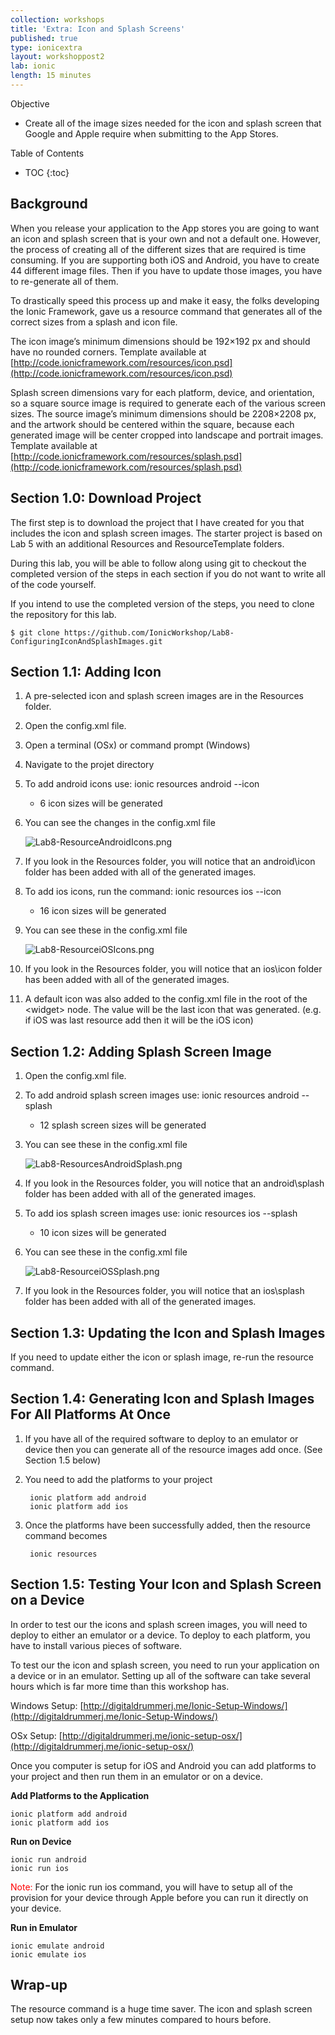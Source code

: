 ```yaml
---
collection: workshops
title: 'Extra: Icon and Splash Screens'
published: true
type: ionicextra
layout: workshoppost2
lab: ionic
length: 15 minutes
---
```




<div class="fake-h2">Objective</div>

* Create all of the image sizes needed for the icon and splash screen that Google and Apple require when submitting to the App Stores.

<div class="fake-h2">Table of Contents</div>

* TOC
{:toc}

## Background

When you release your application to the App stores you are going to want an icon and splash screen that is your own and not a default one.  However, the process of creating all of the different sizes that are required is time consuming.  If you are supporting both iOS and Android, you have to create 44 different image files.  Then if you have to update those images, you have to re-generate all of them.

To drastically speed this process up and make it easy, the folks developing the Ionic Framework, gave us a resource command that generates all of the correct sizes from a splash and icon file.

The icon image’s minimum dimensions should be 192×192 px and should have no rounded corners.  Template available at  [http://code.ionicframework.com/resources/icon.psd](http://code.ionicframework.com/resources/icon.psd)

Splash screen dimensions vary for each platform, device, and orientation, so a square source image is required to generate each of the various screen sizes. The source image’s minimum dimensions should be 2208×2208 px, and the artwork should be centered within the square, because each generated image will be center cropped into landscape and portrait images.  Template available at [http://code.ionicframework.com/resources/splash.psd](http://code.ionicframework.com/resources/splash.psd)


## Section 1.0: Download Project

The first step is to download the project that I have created for you that includes the icon and splash screen images.  The starter project is based on Lab 5 with an additional Resources and ResourceTemplate folders.

During this lab, you will be able to follow along using git to checkout the completed version of the steps in each section if you do not want to write all of the code yourself.

If you intend to use the completed version of the steps, you need to clone the repository for this lab.

    $ git clone https://github.com/IonicWorkshop/Lab8-ConfiguringIconAndSplashImages.git


## Section 1.1: Adding Icon

1. A pre-selected icon and splash screen images are in the Resources folder.
1. Open the config.xml file.
1. Open a terminal (OSx) or command prompt (Windows)
1. Navigate to the projet directory
1. To add android icons use:
        ionic resources android --icon
    * 6 icon sizes will be generated
1. You can see the changes in the config.xml file

    ![Lab8-ResourceAndroidIcons.png](images/Lab8/Lab8-ResourceAndroidIcons.png)

1. If you look in the Resources folder, you will notice that an android\icon folder has been added with all of the generated images.
1. To add ios icons, run the command:
        ionic resources ios --icon
    * 16 icon sizes will be generated
1. You can see these in the config.xml file

    ![Lab8-ResourceiOSIcons.png](images/Lab8/Lab8-ResourceiOSIcons.png)

1. If you look in the Resources folder, you will notice that an ios\icon folder has been added with all of the generated images.
1. A default icon was also added to the config.xml file in the root of the &lt;widget&gt; node.  The value will be the last icon that was generated.  (e.g. if iOS was last resource add then it will be the iOS icon)
        <icon src="resources/ios/icon/icon-small@3x.png"/>

## Section 1.2: Adding Splash Screen Image

1. Open the config.xml file.
1. To add android splash screen images use:
        ionic resources android --splash
    * 12 splash screen sizes will be generated
1. You can see these in the config.xml file

    ![Lab8-ResourcesAndroidSplash.png](images/Lab8/Lab8-ResourcesAndroidSplash.png)

1. If you look in the Resources folder, you will notice that an android\splash folder has been added with all of the generated images.
1. To add ios splash screen images use:
        ionic resources ios --splash
    * 10 icon sizes will be generated
1. You can see these in the config.xml file

    ![Lab8-ResourceiOSSplash.png](images/Lab8/Lab8-ResourceiOSSplash.png)

1. If you look in the Resources folder, you will notice that an ios\splash folder has been added with all of the generated images.


## Section 1.3: Updating the Icon and Splash Images

If you need to update either the icon or splash image, re-run the resource command.

## Section 1.4: Generating Icon and Splash Images For All Platforms At Once

1. If you have all of the required software to deploy to an emulator or device then you can generate all of the resource images add once. (See Section 1.5 below)

1. You need to add the platforms to your project

        ionic platform add android
        ionic platform add ios

1. Once the platforms have been successfully added, then the resource command becomes

        ionic resources

## Section 1.5: Testing Your Icon and Splash Screen on a Device

In order to test our the icons and splash screen images, you will need to deploy to either an emulator or a device.  To deploy to each platform, you have to install various pieces of software.

To test our the icon and splash screen, you need to run your application on a device or in an emulator.  Setting up all of the software can take several hours which is far more time than this workshop has.

Windows Setup: [http://digitaldrummerj.me/Ionic-Setup-Windows/](http://digitaldrummerj.me/Ionic-Setup-Windows/)


OSx Setup: [http://digitaldrummerj.me/ionic-setup-osx/](http://digitaldrummerj.me/ionic-setup-osx/)

Once you computer is setup for iOS and Android you can add platforms to your project and then run them in an emulator or on a device.

**Add Platforms to the Application**

    ionic platform add android
    ionic platform add ios

**Run on Device**

    ionic run android
    ionic run ios

<font color="red">Note:</font> For the ionic run ios command, you will have to setup all of the provision for your device through Apple before you can run it directly on your device.

**Run in Emulator**

    ionic emulate android
    ionic emulate ios

## Wrap-up

The resource command is a huge time saver.  The icon and splash screen setup now takes only a few minutes compared to hours before.
